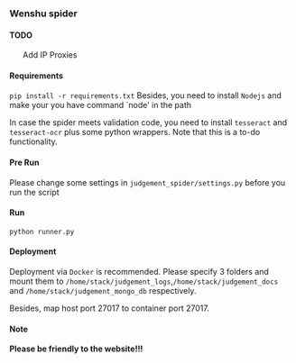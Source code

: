 ### Wenshu spider

#### TODO
<ul>Add IP Proxies</ul>

#### Requirements
`pip install -r requirements.txt`
Besides, you need to install  `Nodejs` and make your you have command `node' in the path

In case the spider meets validation code, you need to install `tesseract` and `tesseract-ocr` plus some python wrappers. Note that this is a to-do functionality.


#### Pre Run
Please change some settings in `judgement_spider/settings.py` before you run the script

#### Run
`python runner.py`

#### Deployment
Deployment via `Docker` is recommended. Please specify 3 folders and mount them to `/home/stack/judgement_logs`,`/home/stack/judgement_docs` and `/home/stack/judgement_mongo_db` respectively. 

Besides, map host port 27017 to container port 27017.

#### Note
<b>Please be friendly to the website!!!</b>